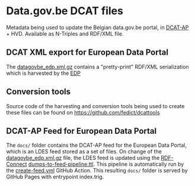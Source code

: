 # Data.gov.be DCAT files 

Metadata being used to update the Belgian data.gov.be portal, in [DCAT-AP](https://joinup.ec.europa.eu/asset/dcat_application_profile/description) + HVD.
Available as N-Triples and RDF/XML file.

## DCAT XML export for European Data Portal

The [datagovbe_edp.xml.gz](all/datagovbe_edp.xml.gz) contains a "pretty-print" RDF/XML serialization which is harvested by the [EDP](https://data.europa.eu/)

## Conversion tools

Source code of the harvesting and conversion tools being used to create these files can be found on https://github.com/fedict/dcattools

## DCAT-AP Feed for European Data Portal

The `docs/` folder contains the DCAT-AP feed for the European Data Portal, which is an LDES feed stored as a set of files.
On change of the [datagovbe_edp.xml.gz](all/datagovbe_edp.xml.gz) file, the LDES feed is updated using the [RDF-Connect](https://github.com/rdf-connect) [dumps-to-feed-pipeline.ttl](pipeline/dumps-to-feed-pipeline.ttl).
This pipeline is automatically run by the [create-feed.yml](.github/workflows/create-feed.yml) GitHub Action.
This resulting `docs/` folder is served by GitHub Pages with entrypoint index.trig.

